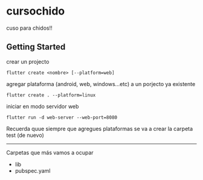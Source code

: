 # cursochido

cuso para chidos!!

## Getting Started

crear un projecto

```
flutter create <nombre> [--platform=web]
```

agregar plataforma (android, web, windows...etc) a un porjecto ya existente

```
flutter create . --platform=linux
```
iniciar en modo servidor web
```
flutter run -d web-server --web-port=8080
```

Recuerda quue siempre que agregues plataformas se va a crear la carpeta test (de nuevo)

----


Carpetas que más vamos a ocupar

- lib
- pubspec.yaml

